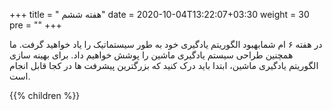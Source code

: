 +++
title = " هفته ششم"
date = 2020-10-04T13:22:07+03:30
weight = 30
pre = "<i class='fa fa-graduation-cap graduation_cap' ></i>"
+++


در هفته ۶ ام 
شمابهبود الگوریتم یادگیری خود به طور سیستماتیک را یاد خواهید گرفت.
ما همچنین طراحی سیستم یادگیری ماشین را پوشش خواهیم داد.
 برای بهینه سازی الگوریتم یادگیری ماشین، ابتدا باید درک کنید که بزرگترین پیشرفت ها در کجا قابل انجام است.


{{% children  %}}
